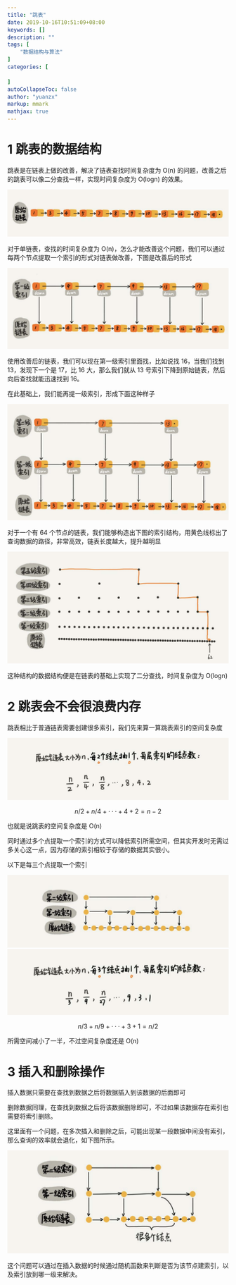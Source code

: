 ```yaml
---
title: "跳表"
date: 2019-10-16T10:51:09+08:00
keywords: []
description: ""
tags: [
    "数据结构与算法"
]
categories: [

]
autoCollapseToc: false
author: "yuanzx"
markup: mmark
mathjax: true  
---
```


# 1 跳表的数据结构

跳表是在链表上做的改善，解决了链表查找时间复杂度为 O(n) 的问题，改善之后的跳表可以像二分查找一样，实现时间复杂度为 O(logn) 的效果。

![单链表](/media/algorithms/19.png)

对于单链表，查找的时间复杂度为 O(n)，怎么才能改善这个问题，我们可以通过每两个节点提取一个索引的形式对链表做改善，下图是改善后的形式

![增加第一级索引](/media/algorithms/20.png)

使用改善后的链表，我们可以现在第一级索引里面找，比如说找 16，当我们找到 13，发现下一个是 17，比 16 大，那么我们就从 13 号索引下降到原始链表，然后向后查找就能迅速找到 16。

在此基础上，我们能再提一级索引，形成下面这种样子

![增加二级索引](/media/algorithms/21.png)

对于一个有 64 个节点的链表，我们能够构造出下图的索引结构，用黄色线标出了查询数据的路径，非常高效，链表长度越大，提升越明显

![64 节点的跳表](/media/algorithms/22.png)

这种结构的数据结构便是在链表的基础上实现了二分查找，时间复杂度为 O(logn)

# 2 跳表会不会很浪费内存

跳表相比于普通链表需要创建很多索引，我们先来算一算跳表索引的空间复杂度

![跳表索引的空间复杂度](/media/algorithms/23.png)

$$ n/2  + n/4 + ··· + 4 + 2 = n - 2 $$

也就是说跳表的空间复杂度是 O(n)

同时通过多个点提取一个索引的方式可以降低索引所需空间，但其实开发时无需过多关心这一点，因为存储的索引相较于存储的数据其实很小。

以下是每三个点提取一个索引

![每三个点提取一个索引](/media/algorithms/24.png)
![每三个点提取一个索引](/media/algorithms/25.png)

$$ n/3  + n/9 + ··· + 3 + 1 = n / 2 $$

所需空间减小了一半，不过空间复杂度还是 O(n)

# 3 插入和删除操作

插入数据只需要在查找到数据之后将数据插入到该数据的后面即可

删除数据同理，在查找到数据之后将该数据删除即可，不过如果该数据存在索引也需要将索引删除。

这里面有一个问题，在多次插入和删除之后，可能出现某一段数据中间没有索引，那么查询的效率就会退化，如下图所示。

![查询效率退化](/media/algorithms/26.png)

这个问题可以通过在插入数据的时候通过随机函数来判断是否为该节点建索引，以及索引放到哪一级来解决。